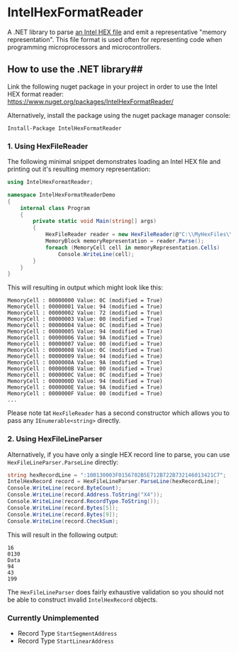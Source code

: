# IntelHexFormatReader #

A .NET library to parse [an Intel HEX file](https://en.wikipedia.org/wiki/Intel_HEX) and emit a representative "memory representation". This file format is used often for representing code when programming microprocessors and microcontrollers.

## How to use the .NET library##

Link the following nuget package in your project in order to use the Intel HEX format reader: https://www.nuget.org/packages/IntelHexFormatReader/

Alternatively, install the package using the nuget package manager console:

```
Install-Package IntelHexFormatReader
```

### 1. Using HexFileReader ###

The following minimal snippet demonstrates loading an Intel HEX file and printing out it's resulting memory representation:

```csharp
using IntelHexFormatReader;

namespace IntelHexFormatReaderDemo
{
    internal class Program
    {
        private static void Main(string[] args)
        {
            HexFileReader reader = new HexFileReader(@"C:\\MyHexFiles\\myHexFile.hex", 32768);
            MemoryBlock memoryRepresentation = reader.Parse();
            foreach (MemoryCell cell in memoryRepresentation.Cells)
                Console.WriteLine(cell);
        }
    }
}
```
This will resulting in output which might look like this:
```
MemoryCell : 00000000 Value: 0C (modified = True)
MemoryCell : 00000001 Value: 94 (modified = True)
MemoryCell : 00000002 Value: 72 (modified = True)
MemoryCell : 00000003 Value: 00 (modified = True)
MemoryCell : 00000004 Value: 0C (modified = True)
MemoryCell : 00000005 Value: 94 (modified = True)
MemoryCell : 00000006 Value: 9A (modified = True)
MemoryCell : 00000007 Value: 00 (modified = True)
MemoryCell : 00000008 Value: 0C (modified = True)
MemoryCell : 00000009 Value: 94 (modified = True)
MemoryCell : 0000000A Value: 9A (modified = True)
MemoryCell : 0000000B Value: 00 (modified = True)
MemoryCell : 0000000C Value: 0C (modified = True)
MemoryCell : 0000000D Value: 94 (modified = True)
MemoryCell : 0000000E Value: 9A (modified = True)
MemoryCell : 0000000F Value: 00 (modified = True)
...
```

Please note tat ```HexFileReader``` has a second constructor which allows you to pass any ```IEnumerable<string>``` directly.

### 2. Using HexFileLineParser ###

Alternatively, if you have only a single HEX record line to parse, you can use ```HexFileLineParser.ParseLine``` directly:

```csharp
string hexRecordLine = ":100130003F0156702B5E712B722B732146013421C7";
IntelHexRecord record = HexFileLineParser.ParseLine(hexRecordLine);
Console.WriteLine(record.ByteCount);
Console.WriteLine(record.Address.ToString("X4"));
Console.WriteLine(record.RecordType.ToString());
Console.WriteLine(record.Bytes[5]);
Console.WriteLine(record.Bytes[9]);
Console.WriteLine(record.CheckSum);
```

This will result in the following output:

```
16
0130
Data
94
43
199
```

The ```HexFileLineParser``` does fairly exhaustive validation so you should not be able to construct invalid ```IntelHexRecord``` objects.

### Currently Unimplemented ###

* Record Type ```StartSegmentAddress```
* Record Type ```StartLinearAddress```
